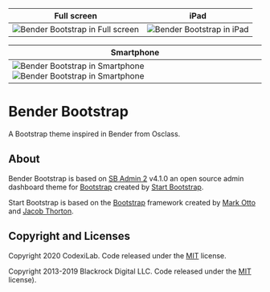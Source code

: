 | Full screen | iPad |
|--|--|
| ![Bender Bootstrap in Full screen](https://i.imgur.com/PS9kwEi.png) | ![Bender Bootstrap in iPad](https://i.imgur.com/GgKscRq.png) |

| Smartphone |
|--|
| ![Bender Bootstrap in Smartphone](https://i.imgur.com/Krx93Ee.png) ![Bender Bootstrap in Smartphone](https://i.imgur.com/qi2iYU2.png) |

# Bender Bootstrap
A Bootstrap theme inspired in Bender from Osclass.

## About

Bender Bootstrap is based on [SB Admin 2](https://startbootstrap.com/template-overviews/sb-admin-2/) v4.1.0 an open source admin dashboard theme for [Bootstrap](http://getbootstrap.com/) created by [Start Bootstrap](http://startbootstrap.com/).

Start Bootstrap is based on the [Bootstrap](http://getbootstrap.com/) framework created by [Mark Otto](https://twitter.com/mdo) and [Jacob Thorton](https://twitter.com/fat).

## Copyright and Licenses

Copyright 2020 CodexiLab. Code released under the [MIT](https://github.com/codexilab/osclass-benderbs/blob/master/LICENSE) license.

Copyright 2013-2019 Blackrock Digital LLC. Code released under the [MIT](https://github.com/BlackrockDigital/startbootstrap-resume/blob/gh-pages/LICENSE) license).
